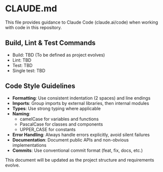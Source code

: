 # CLAUDE.md

This file provides guidance to Claude Code (claude.ai/code) when working with code in this repository.

## Build, Lint & Test Commands
- Build: TBD (To be defined as project evolves)
- Lint: TBD
- Test: TBD
- Single test: TBD

## Code Style Guidelines
- **Formatting**: Use consistent indentation (2 spaces) and line endings
- **Imports**: Group imports by external libraries, then internal modules
- **Types**: Use strong typing where applicable
- **Naming**: 
  - camelCase for variables and functions
  - PascalCase for classes and components
  - UPPER_CASE for constants
- **Error Handling**: Always handle errors explicitly, avoid silent failures
- **Documentation**: Document public APIs and non-obvious implementations
- **Commits**: Use conventional commit format (feat, fix, docs, etc.)

This document will be updated as the project structure and requirements evolve.